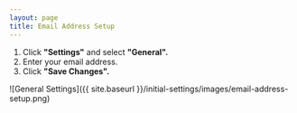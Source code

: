 ```yaml
---
layout: page
title: Email Address Setup
---
```


1. Click **"Settings"** and select **"General".**
2. Enter your email address.
3. Click **"Save Changes".**

![General Settings]({{ site.baseurl }}/initial-settings/images/email-address-setup.png)
